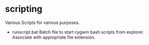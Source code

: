 scripting
=========

Various Scripts for various purposes.

* runscript.bat
  Batch file to start cygwin bash scripts from explorer. Associate with appropriate file extension.

